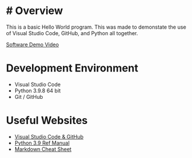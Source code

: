 # # Overview

This is a basic Hello World program. This was made to demonstate the use of Visual Studio Code, GitHub, and Python all together. 

[Software Demo Video](http://youtube.link.goes.here)

# Development Environment

* Visual Studio Code
* Python 3.9.8 64 bit
* Git / GitHub

# Useful Websites

* [Visual Studio Code & GitHub](http://url.link.goes.here)
* [Python 3.9 Ref Manual](https://docs.python.org/3/reference/)
* [Markdown Cheat Sheet](https://www.markdownguide.org/cheat-sheet/)